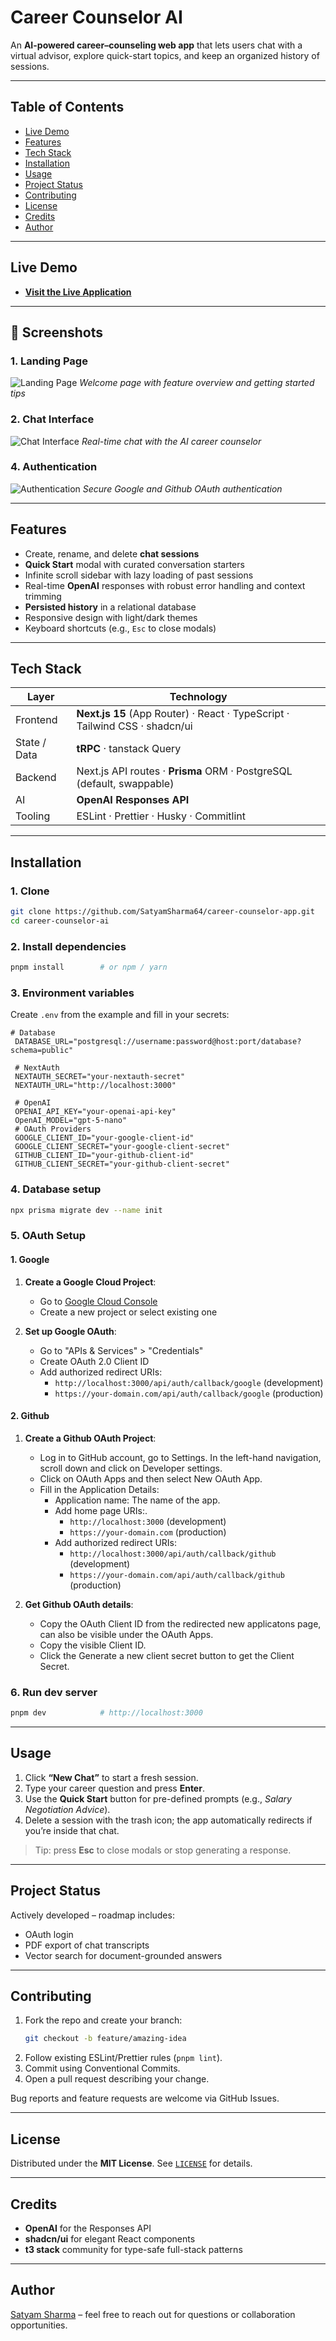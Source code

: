 # Career Counselor AI

An **AI-powered career–counseling web app** that lets users chat with a virtual advisor, explore quick-start topics, and keep an organized history of sessions.

---

## Table of Contents
- [Live Demo](#live-demo)
- [Features](#features)
- [Tech Stack](#tech-stack)
- [Installation](#installation)
- [Usage](#usage)
- [Project Status](#project-status)
- [Contributing](#contributing)
- [License](#license)
- [Credits](#credits)
- [Author](#author)

---

## Live Demo
- **[Visit the Live Application](https://career-counselor-alpha.vercel.app/)**

---

## 📸 Screenshots

### 1. Landing Page

![Landing Page](./screenshots/landing-page.png)
_Welcome page with feature overview and getting started tips_

### 2. Chat Interface

![Chat Interface](./screenshots/chat-interface-light.png)
_Real-time chat with the AI career counselor_

### 4. Authentication

![Authentication](./screenshots/auth-page.png)
_Secure Google and Github OAuth authentication_

---

## Features
- Create, rename, and delete **chat sessions**  
- **Quick Start** modal with curated conversation starters  
- Infinite scroll sidebar with lazy loading of past sessions  
- Real-time **OpenAI** responses with robust error handling and context trimming  
- **Persisted history** in a relational database  
- Responsive design with light/dark themes  
- Keyboard shortcuts (e.g., `Esc` to close modals)

---

## Tech Stack
| Layer | Technology |
|-------|------------|
| Frontend | **Next.js 15** (App Router) · React · TypeScript · Tailwind CSS · shadcn/ui |
| State / Data | **tRPC** · tanstack Query |
| Backend | Next.js API routes · **Prisma** ORM · PostgreSQL (default, swappable) |
| AI | **OpenAI Responses API** |
| Tooling | ESLint · Prettier · Husky · Commitlint |

---

## Installation

### 1. Clone
   ```bash
   git clone https://github.com/SatyamSharma64/career-counselor-app.git
   cd career-counselor-ai
   ```

### 2. Install dependencies
   ```bash
   pnpm install        # or npm / yarn
   ```

### 3. Environment variables

   Create `.env` from the example and fill in your secrets:

   ```env
   # Database
    DATABASE_URL="postgresql://username:password@host:port/database?schema=public"

    # NextAuth
    NEXTAUTH_SECRET="your-nextauth-secret"
    NEXTAUTH_URL="http://localhost:3000"

    # OpenAI
    OPENAI_API_KEY="your-openai-api-key"
    OpenAI_MODEL="gpt-5-nano"
    # OAuth Providers 
    GOOGLE_CLIENT_ID="your-google-client-id"
    GOOGLE_CLIENT_SECRET="your-google-client-secret"
    GITHUB_CLIENT_ID="your-github-client-id"
    GITHUB_CLIENT_SECRET="your-github-client-secret"
   ```

### 4. Database setup
   ```bash
   npx prisma migrate dev --name init
   ```

### 5. OAuth Setup

#### 1. Google
1. **Create a Google Cloud Project**:

   - Go to [Google Cloud Console](https://console.cloud.google.com/)
   - Create a new project or select existing one

2. **Set up Google OAuth**:
   - Go to "APIs & Services" > "Credentials"
   - Create OAuth 2.0 Client ID
   - Add authorized redirect URIs:
     - `http://localhost:3000/api/auth/callback/google` (development)
     - `https://your-domain.com/api/auth/callback/google` (production)

#### 2. Github
1. **Create a Github OAuth Project**:

   - Log in to GitHub account, go to Settings. In the left-hand navigation, scroll down and click on Developer settings.
   - Click on OAuth Apps and then select New OAuth App.
   - Fill in the Application Details:
        - Application name: The name of the app.
        - Add home page URIs:.
            - `http://localhost:3000` (development)
            - `https://your-domain.com` (production)
        - Add authorized redirect URIs:
            - `http://localhost:3000/api/auth/callback/github` (development)
            - `https://your-domain.com/api/auth/callback/github` (production)

2. **Get Github OAuth details**:
   - Copy the OAuth Client ID from the redirected new applicatons page, can also be visible under the OAuth Apps.
    - Copy the visible Client ID. 
    - Click the Generate a new client secret button to get the Client Secret.

### 6. Run dev server
   ```bash
   pnpm dev            # http://localhost:3000
   ```

---

## Usage

1. Click **“New Chat”** to start a fresh session.  
2. Type your career question and press **Enter**.  
3. Use the **Quick Start** button for pre-defined prompts (e.g., *Salary Negotiation Advice*).  
4. Delete a session with the trash icon; the app automatically redirects if you’re inside that chat.  

> Tip: press **Esc** to close modals or stop generating a response.

---

## Project Status
Actively developed – roadmap includes:
- OAuth login
- PDF export of chat transcripts
- Vector search for document-grounded answers

---

## Contributing

1. Fork the repo and create your branch:
   ```bash
   git checkout -b feature/amazing-idea
   ```
2. Follow existing ESLint/Prettier rules (`pnpm lint`).
3. Commit using Conventional Commits.
4. Open a pull request describing your change.

Bug reports and feature requests are welcome via GitHub Issues.

---

## License
Distributed under the **MIT License**. See [`LICENSE`](./LICENSE) for details.

---

## Credits
- **OpenAI** for the Responses API  
- **shadcn/ui** for elegant React components  
- **t3 stack** community for type-safe full-stack patterns  

---

## Author
[Satyam Sharma](https://satyam-sharma.vercel.app/) – feel free to reach out for questions or collaboration opportunities.